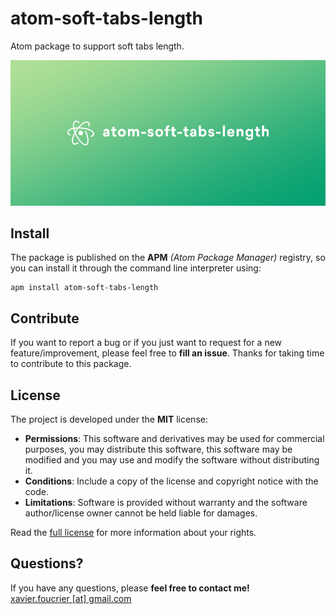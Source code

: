 # atom-soft-tabs-length
Atom package to support soft tabs length.

![Atom soft tabs length](logo.png "Atom soft tabs length")


## Install
The package is published on the **APM** *(Atom Package Manager)* registry, so you can install it through the command line interpreter using:

```console
apm install atom-soft-tabs-length
```


## Contribute
If you want to report a bug or if you just want to request for a new feature/improvement, please feel free to **fill an issue**. Thanks for taking time to contribute to this package.


## License
The project is developed under the **MIT** license:

- **Permissions**: This software and derivatives may be used for commercial purposes, you may distribute this software, this software may be modified and you may use and modify the software without distributing it.
- **Conditions**: Include a copy of the license and copyright notice with the code.
- **Limitations**: Software is provided without warranty and the software author/license owner cannot be held liable for damages.

Read the [full license](LICENSE.md) for more information about your rights.


## Questions?
If you have any questions, please **feel free to contact me!**  
[xavier.foucrier [at] gmail.com](mailto:xavier.foucrier@gmail.com)
